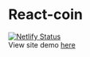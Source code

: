 # React-coin
[![Netlify Status](https://api.netlify.com/api/v1/badges/dc37e1a5-d9c9-4503-bc72-a1707724b8f0/deploy-status)](https://app.netlify.com/sites/react-crypto/deploys)
<br/>
View site demo <a href="https://react-crypto.netlify.com/">here</a>
